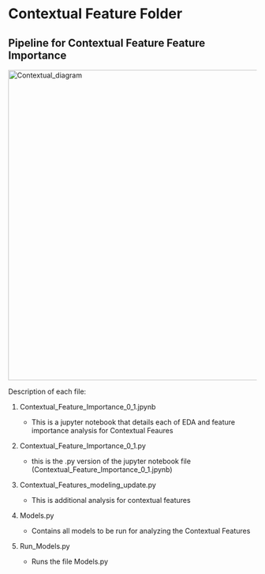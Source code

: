 # Contextual Feature Folder

## Pipeline for Contextual Feature Feature Importance
<img width="628" alt="Contextual_diagram" src="https://user-images.githubusercontent.com/60163434/165119981-01fb84d6-42ea-40fc-b147-c45991ae2185.png">



Description of each file:
  1. Contextual_Feature_Importance_0_1.jpynb
      
      * This is a jupyter notebook that details each of EDA and feature importance analysis for Contextual Feaures

  2. Contextual_Feature_Importance_0_1.py
      * this is the .py version of the jupyter notebook file (Contextual_Feature_Importance_0_1.jpynb)

  3. Contextual_Features_modeling_update.py
    
      * This is additional analysis for contextual features
    
  4. Models.py
    
      * Contains all models to be run for analyzing the Contextual Features
    
  5. Run_Models.py
   
      * Runs the file Models.py
